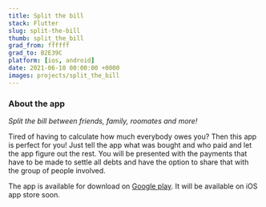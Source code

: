 ```yaml
---
title: Split the bill
stack: Flutter
slug: split-the-bill
thumb: split_the_bill
grad_from: ffffff
grad_to: B2E39C
platform: [ios, android]
date: 2021-06-10 00:00:00 +0000
images: projects/split_the_bill
---
```


<!--
  To add images:
  ![Hopper The Rabbit](../images/projects/...)
 -->

### About the app

_Split the bill between friends, family, roomates and more!_

Tired of having to calculate how much everybody owes you? Then this app is perfect for you! Just tell the app what was bought and who paid and let the app figure out the rest. You will be presented with the payments that have to be made to settle all debts and have the option to share that with the group of people involved.

The app is available for download on [Google play](https://play.google.com/store/apps/details?id=se.devyne.split_the_bill). It will be available on iOS app store soon.
